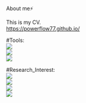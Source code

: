 About me⚡

This is my CV.  
https://powerflow77.github.io/  


#Tools:   
![](https://img.shields.io/badge/-Python-orange)  
![](https://img.shields.io/badge/-Pytorch-black)  
![](https://img.shields.io/badge/-MATLAB-blue)


#Research_Interest:  
![](https://img.shields.io/badge/-Power_System-yellow)  
![](https://img.shields.io/badge/-Power_System_Economics-yellow)  
![](https://img.shields.io/badge/-Deep_Learning-green)  
![](https://img.shields.io/badge/-Reinforcement_Learning-brown)





<!--
**powerflow77/powerflow77** is a ✨ _special_ ✨ repository because its `README.md` (this file) appears on your GitHub profile.

Here are some ideas to get you started:

- 🔭 I’m currently working on ...
- 🌱 I’m currently learning ...
- 👯 I’m looking to collaborate on ...
- 🤔 I’m looking for help with ...
- 💬 Ask me about ...
- 📫 How to reach me: ...
- 😄 Pronouns: ...
- ⚡ Fun fact: ...
-->
